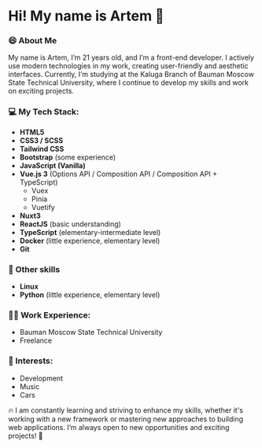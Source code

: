 # Hi! My name is Artem 👋

### 😄 About Me
My name is Artem, I’m 21 years old, and I’m a front-end developer. I actively use modern technologies in my work, creating user-friendly and aesthetic interfaces. Currently, I’m studying at the Kaluga Branch of Bauman Moscow State Technical University, where I continue to develop my skills and work on exciting projects.

### 💻 My Tech Stack:
- **HTML5**
- **CSS3 / SCSS**
- **Tailwind CSS**
- **Bootstrap** (some experience)
- **JavaScript (Vanilla)**
- **Vue.js 3** (Options API / Composition API / Composition API + TypeScript)
  - Vuex
  - Pinia
  - Vuetify
- **Nuxt3**
- **ReactJS** (basic understanding)
- **TypeScript** (elementary-intermediate level)
- **Docker** (little experience, elementary level)
- **Git**

### 🔋 Other skills
- **Linux**
- **Python** (little experience, elementary level)


### 👨‍💻 Work Experience:
- Bauman Moscow State Technical University
- Freelance

### 🔎 Interests:
- Development
- Music
- Cars

🔥 I am constantly learning and striving to enhance my skills, whether it's working with a new framework or mastering new approaches to building web applications. I’m always open to new opportunities and exciting projects! 🚀
